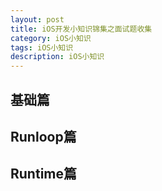 ```yaml
---
layout: post
title: iOS开发小知识锦集之面试题收集
category: iOS小知识
tags: iOS小知识
description: iOS小知识
---
```


## 基础篇


## Runloop篇


## Runtime篇

